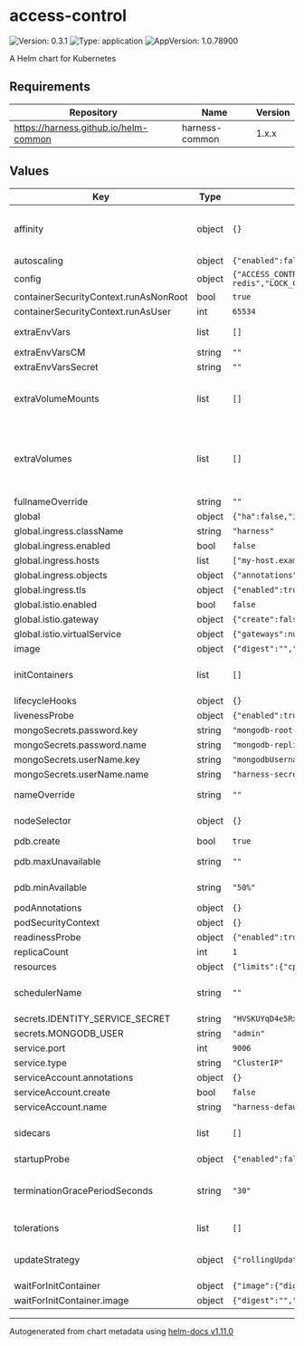 # access-control

![Version: 0.3.1](https://img.shields.io/badge/Version-0.3.1-informational?style=flat-square) ![Type: application](https://img.shields.io/badge/Type-application-informational?style=flat-square) ![AppVersion: 1.0.78900](https://img.shields.io/badge/AppVersion-1.0.78900-informational?style=flat-square)

A Helm chart for Kubernetes

## Requirements

| Repository | Name | Version |
|------------|------|---------|
| https://harness.github.io/helm-common | harness-common | 1.x.x |

## Values

| Key | Type | Default | Description |
|-----|------|---------|-------------|
| affinity | object | `{}` | affinity Affinity for pod assignment. Evaluated as a template. # ref: https://kubernetes.io/docs/concepts/configuration/assign-pod-node/#affinity-and-anti-affinity # Note: podAffinityPreset, podAntiAffinityPreset, and nodeAffinityPreset will be ignored when it's set # |
| autoscaling | object | `{"enabled":false,"maxReplicas":100,"minReplicas":1,"targetCPUUtilizationPercentage":80}` | autoscaling.targetMemory Target Memory utilization percentage # |
| config | object | `{"ACCESS_CONTROL_PREFERENCE_ENABLED":true,"ACCESS_CONTROL_SERVICE_BASE_URL":null,"ACCOUNT_CLIENT_BASE_URL":null,"AGGREGATOR_ENABLED":true,"AUDIT_CLIENT_BASE_URL":null,"DEPLOY_MODE":"KUBERNETES_ONPREM","DISTRIBUTED_LOCK_IMPLEMENTATION":"REDIS","ENABLE_ACCESS_CONTROL":false,"ENABLE_AUDIT":true,"ENABLE_AUTH":true,"EVENTS_CONFIG_REDIS_SENTINELS":null,"EVENTS_CONFIG_SENTINEL_MASTER_NAME":"harness-redis","EVENTS_CONFIG_USE_SENTINEL":true,"FEATURE_FLAG_CLIENT_BASE_URL":null,"GOOGLE_APPLICATION_CREDENTIALS":"/opt/harness/monitoring/stackdriver.json","LOCK_CONFIG_REDIS_SENTINELS":null,"LOCK_CONFIG_SENTINEL_MASTER_NAME":"harness-redis","LOCK_CONFIG_USE_SENTINEL":true,"LOGGING_LEVEL":"INFO","MEMORY":512,"MONGODB_SSL_ENABLED":false,"NOTIFICATION_ENVIRONMENT":"ONPREM","NOTIFICATION_SLACK_WEBHOOK_URL":null,"OFFSET_FLUSH_INTERVAL_MS":10000,"PROJECT_CLIENT_BASE_URL":null,"RESOURCE_GROUP_CLIENT_BASE_URL":null,"RESOURCE_GROUP_ITERATOR_ENABLED":true,"RESOURCE_GROUP_ITERATOR_INTERVAL":3600,"SCOPE_ITERATOR_ENABLED":true,"SCOPE_ITERATOR_INTERVAL":3600,"SERVICEACCOUNT_CLIENT_BASE_URL":null,"SERVICEACCOUNT_ITERATOR_ENABLED":true,"SERVICEACCOUNT_ITERATOR_INTERVAL":3600,"SUPPORTPREFERENCE_ITERATOR_ENABLED":true,"SUPPORTPREFERENCE_ITERATOR_INTERVAL":600,"USER_CLIENT_BASE_URL":null,"USER_GROUP_CLIENT_BASE_URL":null,"USER_GROUP_ITERATOR_ENABLED":true,"USER_GROUP_ITERATOR_INTERVAL":3600,"USER_ITERATOR_ENABLED":true,"USER_ITERATOR_INTERVAL":3600}` | Configurations for Harness application |
| containerSecurityContext.runAsNonRoot | bool | `true` |  |
| containerSecurityContext.runAsUser | int | `65534` |  |
| extraEnvVars | list | `[]` | extraEnvVars Extra environment variables to be set on container # e.g: # extraEnvVars: #   - name: FOO #     value: "bar" # |
| extraEnvVarsCM | string | `""` | extraEnvVarsCM ConfigMap with extra environment variables # |
| extraEnvVarsSecret | string | `""` | extraEnvVarsSecret Secret with extra environment variables # |
| extraVolumeMounts | list | `[]` | extraVolumeMounts Optionally specify extra list of additional volumeMounts for ; container(s) # e.g. extraVolumeMounts: - name: service-account   mountPath: /opt/harness/svc - name: stackdriver   mountPath: /opt/harness/monitoring - name: dumps   mountPath: /opt/harness/dumps |
| extraVolumes | list | `[]` | extraVolumes Optionally specify extra list of additional volumes for ; pods # e.g. extraVolumes: - name: service-account   secret:     secretName: redis-ca     items:     - key: redis-labs-ca-truststore       path: redis_labs_ca_truststore - name: stackdriver   secret:     secretName: stackdriver-creds     items:     - key: stackdriver-key-file       path: stackdriver.json - name: dumps   hostPath:     path: /var/dumps     type: DirectoryOrCreate |
| fullnameOverride | string | `""` | fullnameOverride String to fully override common.names.fullname template # |
| global | object | `{"ha":false,"imagePullSecrets":[],"ingress":{"className":"harness","enabled":false,"hosts":["my-host.example.org"],"objects":{"annotations":{}},"tls":{"enabled":true,"secretName":""}},"istio":{"enabled":false,"gateway":{"create":false},"virtualService":{"gateways":null,"hosts":null}}}` | global.storageClass Global StorageClass for Persistent Volume(s) |
| global.ingress.className | string | `"harness"` | set ingress object classname |
| global.ingress.enabled | bool | `false` | create ingress objects |
| global.ingress.hosts | list | `["my-host.example.org"]` | set host of ingressObjects |
| global.ingress.objects | object | `{"annotations":{}}` | add annotations to ingress objects |
| global.ingress.tls | object | `{"enabled":true,"secretName":""}` | set tls for ingress objects |
| global.istio.enabled | bool | `false` | create virtualServices objects |
| global.istio.gateway | object | `{"create":false}` | create gateway and use in virtualservice |
| global.istio.virtualService | object | `{"gateways":null,"hosts":null}` | if gateway not created, use specified gateway and host |
| image | object | `{"digest":"","imagePullSecrets":[],"pullPolicy":"IfNotPresent","registry":"docker.io","repository":"harness/accesscontrol-service-signed","tag":"78900"}` | image.imagePullSecrets Specify docker-registry secret names as an array |
| initContainers | list | `[]` | initContainers Add additional init containers to the ; pods # e.g: # initContainers: #   - name: your-image-name #     image: your-image #     imagePullPolicy: Always #     ports: #       - name: portname #         containerPort: 1234 # |
| lifecycleHooks | object | `{}` |  |
| livenessProbe | object | `{"enabled":true,"failureThreshold":null,"initialDelaySeconds":60,"periodSeconds":10,"successThreshold":1,"timeoutSeconds":10}` | livenessProbe.successThreshold Success threshold for livenessProbe # |
| mongoSecrets.password.key | string | `"mongodb-root-password"` |  |
| mongoSecrets.password.name | string | `"mongodb-replicaset-chart"` |  |
| mongoSecrets.userName.key | string | `"mongodbUsername"` |  |
| mongoSecrets.userName.name | string | `"harness-secrets"` |  |
| nameOverride | string | `""` | nameOverride String to partially override common.names.fullname template (will maintain the release name) # |
| nodeSelector | object | `{}` | nodeSelector Node labels for pod assignment. Evaluated as a template. # ref: https://kubernetes.io/docs/user-guide/node-selection/ # |
| pdb.create | bool | `true` | pdb.create Enable/disable a Pod Disruption Budget creation # |
| pdb.maxUnavailable | string | `""` | pdb.maxUnavailable Maximum number/percentage of pods that may be made unavailable after the eviction # |
| pdb.minAvailable | string | `"50%"` | pdb.minAvailable Minimum number/percentage of pods that must still be available after the eviction # |
| podAnnotations | object | `{}` |  |
| podSecurityContext | object | `{}` |  |
| readinessProbe | object | `{"enabled":true,"failureThreshold":10,"initialDelaySeconds":60,"periodSeconds":10,"successThreshold":1,"timeoutSeconds":10}` | readinessProbe.successThreshold Success threshold for readinessProbe # |
| replicaCount | int | `1` | replicaCount Number of pods # |
| resources | object | `{"limits":{"cpu":0.5,"memory":"8192Mi"},"requests":{"cpu":0.5,"memory":"512Mi"}}` | resources.requests The requested resources for the containers # |
| schedulerName | string | `""` | schedulerName Specifies the schedulerName, if it's nil uses kube-scheduler # https://kubernetes.io/docs/tasks/administer-cluster/configure-multiple-schedulers/ # |
| secrets.IDENTITY_SERVICE_SECRET | string | `"HVSKUYqD4e5Rxu12hFDdCJKGM64sxgEynvdDhaOHaTHhwwn0K4Ttr0uoOxSsEVYNrUU="` |  |
| secrets.MONGODB_USER | string | `"admin"` |  |
| service.port | int | `9006` |  |
| service.type | string | `"ClusterIP"` |  |
| serviceAccount.annotations | object | `{}` |  |
| serviceAccount.create | bool | `false` |  |
| serviceAccount.name | string | `"harness-default"` |  |
| sidecars | list | `[]` | sidecars Add additional sidecar containers to the ; pods # e.g: # sidecars: #   - name: your-image-name #     image: your-image #     imagePullPolicy: Always #     ports: #       - name: portname #         containerPort: 1234 # |
| startupProbe | object | `{"enabled":false,"failureThreshold":60,"initialDelaySeconds":0,"periodSeconds":10,"successThreshold":1,"timeoutSeconds":5}` | startupProbe.successThreshold Success threshold for startupProbe # |
| terminationGracePeriodSeconds | string | `"30"` | terminationGracePeriodSeconds In seconds, time the given to the MinIO pod needs to terminate gracefully # ref: https://kubernetes.io/docs/concepts/workloads/pods/pod/#termination-of-pods # |
| tolerations | list | `[]` | tolerations Tolerations for pod assignment. Evaluated as a template. # ref: https://kubernetes.io/docs/concepts/configuration/taint-and-toleration/ # |
| updateStrategy | object | `{"rollingUpdate":{"maxSurge":"25%","maxUnavailable":"25%"},"type":"RollingUpdate"}` | deployment.updateStrategy.type Deployment strategy type # ref: https://kubernetes.io/docs/concepts/workloads/controllers/deployment/#update-strategies # e.g: |
| waitForInitContainer | object | `{"image":{"digest":"","imagePullSecrets":[],"pullPolicy":"IfNotPresent","registry":"docker.io","repository":"harness/helm-init-container","tag":"latest"},"resources":{"limits":{"cpu":"128m","memory":"128Mi"},"requests":{"cpu":"128m","memory":"128Mi"}},"securityContext":{"runAsNonRoot":true,"runAsUser":65534}}` | Wait-For-App initContainers details |
| waitForInitContainer.image | object | `{"digest":"","imagePullSecrets":[],"pullPolicy":"IfNotPresent","registry":"docker.io","repository":"harness/helm-init-container","tag":"latest"}` | image.imagePullSecrets Specify docker-registry secret names as an array |

----------------------------------------------
Autogenerated from chart metadata using [helm-docs v1.11.0](https://github.com/norwoodj/helm-docs/releases/v1.11.0)

